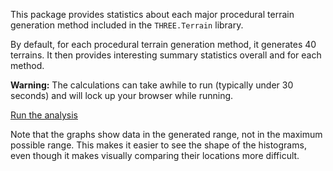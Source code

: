 This package provides statistics about each major procedural terrain generation
method included in the `THREE.Terrain` library.

By default, for each procedural terrain generation method, it generates 40
terrains. It then provides interesting summary statistics overall and for each
method.

**Warning:** The calculations can take awhile to run (typically under 30
seconds) and will lock up your browser while running.

[Run the analysis](https://icecreamyou.github.io/THREE.Terrain/statistics/)

Note that the graphs show data in the generated range, not in the maximum
possible range. This makes it easier to see the shape of the histograms, even
though it makes visually comparing their locations more difficult.
